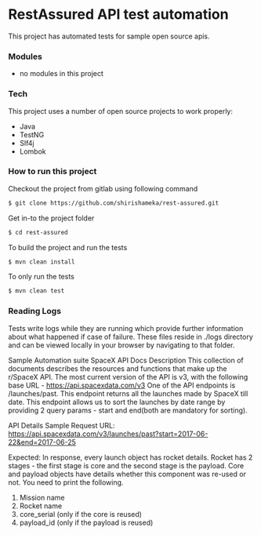 # RestAssured API test automation

This project has automated tests for sample open source apis.

### Modules

* no modules in this project

### Tech

This project uses a number of open source projects to work properly:

* Java
* TestNG
* Slf4j
* Lombok

### How to run this project

Checkout the project from gitlab using following command
```sh
$ git clone https://github.com/shirishameka/rest-assured.git
```

Get in-to the project folder

```sh
$ cd rest-assured
```

To build the project and run the tests
```sh
$ mvn clean install
```

To only run the tests
```sh
$ mvn clean test
```

### Reading Logs

Tests write logs while they are running which provide further information about what happened if case of failure.
These files reside in ./logs directory and can be viewed locally in your browser by navigating to that folder.

Sample Automation suite
SpaceX API Docs
Description
This collection of documents describes the resources and functions that make up the r/SpaceX API.
The most current version of the API is v3, with the following base URL - https://api.spacexdata.com/v3
One of the API endpoints is  /launches/past. This endpoint returns all the launches made by SpaceX till date. This endpoint allows us to sort the launches by date range by providing 2 query params - start and end(both are mandatory for sorting).


API Details
Sample Request URL: https://api.spacexdata.com/v3/launches/past?start=2017-06-22&end=2017-06-25

Expected:
In response, every launch object has rocket details. Rocket has 2 stages - the first stage is core and the second stage is the payload. Core and payload objects have details whether this component was re-used or not. You need to print the following.
1. Mission name
2. Rocket name
3. core_serial (only if the core is reused)
4. payload_id (only if the payload is reused)

